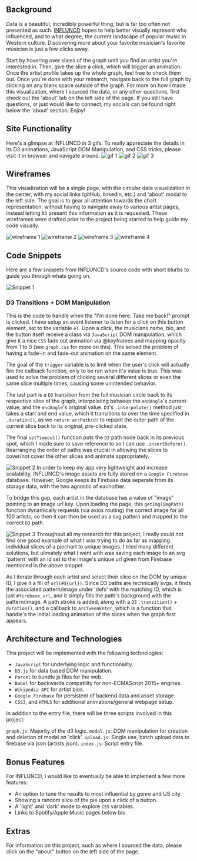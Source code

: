 ## Background
Data is a beautiful, incredibly powerful thing, but is far too often not presented as such. [INFLUNCD](https://influncd.com/) hopes to help better visually represent who influenced, and to what degree, the current landscape of popular music in Western culture. Discovering more about your favorite musician's favorite musician is just a few clicks away.

Start by hovering over slices of the graph until you find an artist you're interested in. Then, give the slice a click, which will trigger an animation. Once the artist profile takes up the whole graph, feel free to check them out. Once you're done with your research, navigate back to the full graph by clicking on any blank space outside of the graph. For more on how I made this visualization, where I sourced the data, or any other questions, first check out the 'about' tab on the left side of the page. If you still have questions, or just would like to connect, my socials can be found right below the 'about' section. Enjoy!

## Site Functionality 
Here's a glimpse at INFLUNCD in 3 gifs. To really appreciate the details in its D3 animations, JavaScript DOM Manipulation, and CSS tricks, please visit it in browser and navigate around. 
![gif 1](https://github.com/griffinsharp/INFLUNCD/blob/master/assets/inanim.gif)
![gif 2](https://github.com/griffinsharp/INFLUNCD/blob/master/assets/outanim.gif)
![gif 3](https://github.com/griffinsharp/INFLUNCD/blob/master/assets/modal.gif)

## Wireframes
This visualization will be a single page, with the circular data visualization in the center, with my social links (gitHub, linkedIn, etc.) and 'about' modal to the left side. The goal is to gear all attention towards the chart representation, without having to navigate away to various artist pages, instead letting `D3` present this information as it is requested. These wireframes were drafted prior to the project being started to help guide my code visually.

![wireframe 1](https://github.com/griffinsharp/INFLUNCD/blob/master/assets/Window1.png)
![wireframe 2](https://github.com/griffinsharp/INFLUNCD/blob/master/assets/Window2.png)
![wireframe 3](https://github.com/griffinsharp/INFLUNCD/blob/master/assets/Window3.png)
![wireframe 4](https://github.com/griffinsharp/INFLUNCD/blob/master/assets/Window4.png)

## Code Snippets 
Here are a few snippets from INFLUNCD's source code with short blurbs to guide you through whats going on. 

![Snippet 1](https://github.com/griffinsharp/INFLUNCD/blob/master/assets/AnimationBackToFullCircle.png)

### D3 Transitions + DOM Manipulation
This is the code to handle when the "I'm done here. Take me back!" prompt is clicked. I have setup an event listener to listen for a click on this button element, set to the variable `el`. Upon a click, the musicians name, bio, and the button itself receive a class via `JavaScript` DOM manipulation, which give it a nice `CSS` fade out animation via @keyframes and mapping opacity from 1 to 0 (see `graph.css` for more on this). This solved the problem of having a fade-in and fade-out animation on the same element.

The goal of the `trigger` variable is to limit when the user's click will actually fire the callback function, only to be ran when it's value is true. This was used to solve the problem of clicking several different slices or even the same slice multiple times, causing some unintended behavior.

The last part is a `D3` transition from the full musician circle back to its respective slice of the graph, interpolating between the `endAngle`'s current value, and the `endAngle`'s original value. `D3`'s `.interpolate()` method just takes a start and end value, which it transitions to over the time specified in `.duration()`, as we `return arcPath(d)` to repaint the outer path of the current slice back to its original, pre-clicked state.

The final `setTimeout()` function puts the `D3` path node back in its previous spot, which I made sure to save reference to so I can use `.insertBefore()`. Rearranging the order of paths was crucial in allowing the slices to cover/not cover the other slices and animate appropriately.

![Snippet 2](https://github.com/griffinsharp/INFLUNCD/blob/master/assets/ImageDownload.png)
In order to keep my app very lightweight and increase scalability, INFLUNCD's image assets are fully stored on a `Google Firebase` database. However, Google keeps its Firebase data seperate from its storage data, with the two agnostic of eachother.

To bridge this gap, each artist in the database has a value of "image" pointing to an image url key. Upon loading the page, this `getImg(imgPath)` function dynamically requests (via axios routing) the correct image for all 100 artists, so then it can then be used as a svg pattern and mapped to the correct `D3` path. 

![Snippet 3](https://github.com/griffinsharp/INFLUNCD/blob/master/assets/GraphRender.png)
Throughout all my research for this project, I really could not find one good example of what I was trying to do as far as mapping individual slices of a piechart to unique images. I tried many different solutions, but ulimately what I went with was saving each image to an svg 'pattern' with an id set to the image's unique url given from Firebase mentioned in the above snippet.

As I iterate through each artist and select their slice on the DOM by unique ID, I give it a fill of `url(#${url})`. Since D3 paths are technically svgs, it finds the associated pattern/image under 'defs' with the matching ID, which is just `#firebase_url`, and it simply fills the path's background with the pattern/image. A path stroke is added, along with a `D3` `.transition()` + `duration()`, and a callback to `arcTweenEnter`, which is a function that handle's the initial loading animation of the slices when the graph first appears. 

## Architecture and Technologies
This project will be implemented with the following technologies:

  - `JavaScript` for underlying logic and functionality.
  - `D3.js` for data based DOM manipulation.
  - `Parcel` to bundle js files for the web.
  - `Babel` for backwards compatility for non-ECMAScript 2015+ engines.
  - `Wikipedia API` for artist bios.
  - `Google Firebase` for persistent of backend data and asset storage.
  - `CSS3`, and `HTML5` for additional animations/general webpage setup. 


In addition to the entry file, there will be three scripts involved in this project:

`graph.js`: Majority of the d3 logic.
`modal.js`: DOM manipulation for creation and deletion of modal on 'click'.
`upload.js`: Single use, batch upload data to firebase via json (artists.json).
`index.js`: Script entry file.

## Bonus Features
For INFLUNCD, I would like to eventually be able to implement a few more features:
- An option to tune the results to most influential by genre and US city.
- Showing a random slice of the pie upon a click of a button.
- A 'light' and 'dark' mode to explore `CSS` variables. 
- Links to Spotify/Apple Music pages below bio.

## Extras
For information on this project, such as where I sourced the data, please click on the "about" button on the left side of the page.
